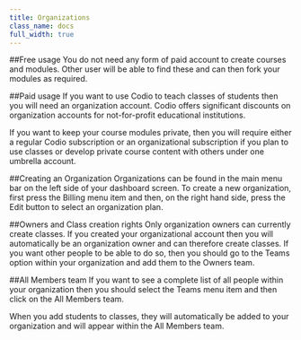 ```yaml
---
title: Organizations
class_name: docs
full_width: true
---
```


##Free usage
You do not need any form of paid account to create courses and modules. Other user will be able to find these and can then fork your modules as required.

##Paid usage
If you want to use Codio to teach classes of students then you will need an organization account. Codio offers significant discounts on organization accounts for not-for-profit educational institutions.

If you want to keep your course modules private, then you will require either a regular Codio subscription or an organizational subscription if you plan to use classes or develop private course content with others under one umbrella account.

##Creating an Organization
Organizations can be found in the main menu bar on the left side of your dashboard screen. To create a new organization, first press the Billing menu item and then, on the right hand side, press the Edit button to select an organization plan.

##Owners and Class creation rights
Only organization owners can currently create classes. If you created your organizational account then you will automatically be an organization owner and can therefore create classes. If you want other people to be able to do so, then you should go to the Teams option within your organization and add them to the Owners team.

##All Members team
If you want to see a complete list of all people within your organization then you should select the Teams menu item and then click on the All Members team.

When you add students to classes, they will automatically be added to your organization and will appear within the All Members team.

